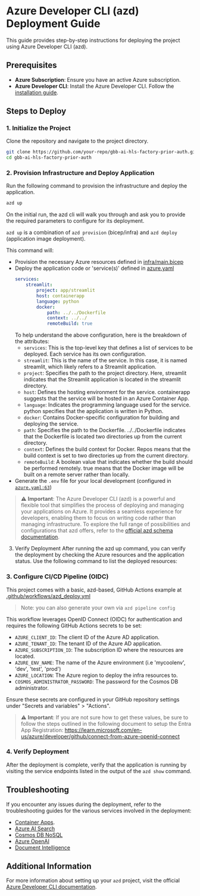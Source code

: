 # Azure Developer CLI (azd) Deployment Guide

This guide provides step-by-step instructions for deploying the project using Azure Developer CLI (azd).

## Prerequisites

- **Azure Subscription**: Ensure you have an active Azure subscription.
- **Azure Developer CLI**: Install the Azure Developer CLI. Follow the [installation guide](https://learn.microsoft.com/azure/developer/azure-developer-cli/install-azd).

## Steps to Deploy

### 1. Initialize the Project

Clone the repository and navigate to the project directory.

```bash
git clone https://github.com/your-repo/gbb-ai-hls-factory-prior-auth.git
cd gbb-ai-hls-factory-prior-auth
```


### 2. Provision Infrastructure and Deploy Application

Run the following command to provision the infrastructure and deploy the application.

```bash
azd up
```

On the initial run, the azd cli will walk you through and ask you to provide the required parameters to configure for its deployment.

`azd up` is a combination of `azd provision` (bicep/infra) and `azd deploy` (application image deployment).

This command will:
- Provision the necessary Azure resources defined in [infra/main.bicep](../infra/main.bicep)
- Deploy the application code or 'service(s)' defined in [azure.yaml](../azure.yaml#L6)
    ```yaml
    services:
        streamlit:
            project: app/streamlit
            host: containerapp
            language: python
            docker:
                path: ../../Dockerfile
                context: ../../
                remoteBuild: true
    ```
    To help understand the above configuration, here is the breakdown of the attributes:
    - `services`: This is the top-level key that defines a list of services to be deployed. Each service has its own configuration.
    - `streamlit`: This is the name of the service. In this case, it is named streamlit, which likely refers to a Streamlit application.
    - `project`: Specifies the path to the project directory. Here, streamlit indicates that the Streamlit application is located in the streamlit directory.
    - `host`: Defines the hosting environment for the service. containerapp suggests that the service will be hosted in an Azure Container App.
    - `language`: Indicates the programming language used for the service. python specifies that the application is written in Python.
    - `docker`: Contains Docker-specific configuration for building and deploying the service.
    - `path`: Specifies the path to the Dockerfile. ../../Dockerfile indicates that the Dockerfile is located two directories up from the current directory.
    - `context`: Defines the build context for Docker. Repos means that the build context is set to two directories up from the current directory.
    - `remoteBuild`: A boolean value that indicates whether the build should be performed remotely. true means that the Docker image will be built on a remote server rather than locally.
- Generate the `.env` file for your local development (configured in [`azure.yaml:63`]('../../../azure.yaml#L63))

> ⚠️ **Important**: The Azure Developer CLI (azd) is a powerful and flexible tool that simplifies the process of deploying and managing your applications on Azure. It provides a seamless experience for developers, enabling them to focus on writing code rather than managing infrastructure. To explore the full range of possibilities and configurations that azd offers, refer to the [official azd schema documentation](https://learn.microsoft.com/en-us/azure/developer/azure-developer-cli/azd-schema).


3. Verify Deployment
After running the azd up command, you can verify the deployment by checking the Azure resources and the application status. Use the following command to list the deployed resources:



### 3. Configure CI/CD Pipeline (OIDC)

This project comes with a basic, azd-based, GitHub Actions example at [.github/workflows/azd_deploy.yml](../.github/workflows/azd_deploy.yml)

> Note: you can also generate your own via `azd pipeline config`

This workflow leverages OpenID Connect (OIDC) for authentication and requires the following GitHub Actions secrets to be set:

 - `AZURE_CLIENT_ID`: The client ID of the Azure AD application.
 - `AZURE_TENANT_ID`: The tenant ID of the Azure AD application.
 - `AZURE_SUBSCRIPTION_ID`: The subscription ID where the resources are located.
 - `AZURE_ENV_NAME`: The name of the Azure environment (i.e 'mycoolenv', 'dev', 'test', 'prod')
 - `AZURE_LOCATION`: The Azure region to deploy the infra resources to.
 - `COSMOS_ADMINISTRATOR_PASSWORD`: The password for the Cosmos DB administrator.

Ensure these secrets are configured in your GitHub repository settings under "Secrets and variables" > "Actions".

> ⚠️ **Important**: If you are not sure how to get these values, be sure to follow the steps outlined in the following document to setup the Entra App Registration:
https://learn.microsoft.com/en-us/azure/developer/github/connect-from-azure-openid-connect

####

### 4. Verify Deployment

After the deployment is complete, verify that the application is running by visiting the service endpoints listed in the output of the `azd show` command.

## Troubleshooting

If you encounter any issues during the deployment, refer to the troubleshooting guides for the various services involved in the deployment:
- [Container Apps](https://learn.microsoft.com/azure/container-apps/troubleshooting).
- [Azure AI Search](https://learn.microsoft.com/en-us/azure/search/cognitive-search-common-errors-warnings)
- [Cosmos DB NoSQL](https://learn.microsoft.com/en-us/azure/cosmos-db/nosql/troubleshoot-query-performance)
- [Azure OpenAI](https://learn.microsoft.com/en-us/azure/ai-services/openai/how-to/on-your-data-best-practices)
- [Document Intelligence](https://learn.microsoft.com/en-us/azure/ai-services/document-intelligence/how-to-guides/resolve-errors?view=doc-intel-4.0.0)

## Additional Information

For more information about setting up your `azd` project, visit the official [Azure Developer CLI documentation](https://learn.microsoft.com/azure/developer/azure-developer-cli/make-azd-compatible?pivots=azd-convert).
